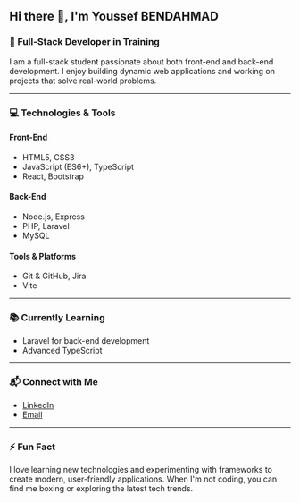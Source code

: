 ## Hi there 👋, I'm Youssef BENDAHMAD

### 🚀 Full-Stack Developer in Training

I am a full-stack student passionate about both front-end and back-end development. I enjoy building dynamic web applications and working on projects that solve real-world problems.

---

### 💻 Technologies & Tools

#### **Front-End**

- HTML5, CSS3
- JavaScript (ES6+), TypeScript
- React, Bootstrap

#### **Back-End**

- Node.js, Express
- PHP, Laravel
- MySQL

#### **Tools & Platforms**

- Git & GitHub, Jira
- Vite

---

### 📚 Currently Learning

- Laravel for back-end development
- Advanced TypeScript

---

### 📬 Connect with Me

- [LinkedIn](https://www.linkedin.com/in/youssef-bendahmad-a687b7243)
- [Email](mailto:bendahmadyoussef@gmail.com)

---

### ⚡ Fun Fact

I love learning new technologies and experimenting with frameworks to create modern, user-friendly applications. When I'm not coding, you can find me boxing or exploring the latest tech trends.
